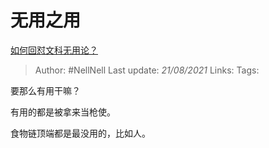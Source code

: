 # 无用之用
[如何回怼文科无用论？](https://www.zhihu.com/question/372621537/answer/1416068539)

> Author: #NellNell
Last update: *21/08/2021*
Links:
Tags:

要那么有用干嘛？

有用的都是被拿来当枪使。

食物链顶端都是最没用的，比如人。
